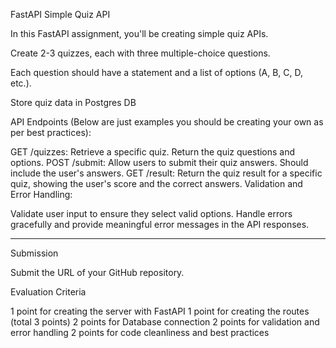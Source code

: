 FastAPI Simple Quiz API

In this FastAPI assignment, you'll be creating simple quiz APIs.

Create 2-3 quizzes, each with three multiple-choice questions.

Each question should have a statement and a list of options (A, B, C, D, etc.).

Store quiz data in Postgres DB

API Endpoints (Below are just examples you should be creating your own as per best practices):

GET /quizzes: Retrieve a specific quiz. Return the quiz questions and options.
POST /submit: Allow users to submit their quiz answers. Should include the user's answers.
GET /result: Return the quiz result for a specific quiz, showing the user's score and the correct answers.
Validation and Error Handling:

Validate user input to ensure they select valid options.
Handle errors gracefully and provide meaningful error messages in the API responses.
 

---------------------------

Submission

Submit the URL of your GitHub repository.

Evaluation Criteria

1 point for creating the server with FastAPI 
1 point for creating the routes (total 3 points) 
2 points for Database connection
2 points for validation and error handling
2 points for code cleanliness and best practices

